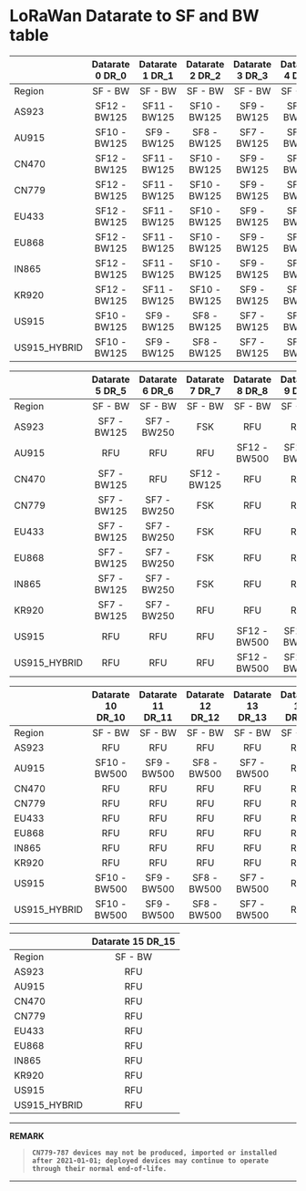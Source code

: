 # LoRaWan Datarate to SF and BW table
|               | Datarate 0 DR_0 | Datarate 1 DR_1 | Datarate 2 DR_2 | Datarate 3 DR_3 | Datarate 4 DR_4 |
| ------        | :-------------: | :-------------: | :-------------: | :-------------: | :-------------: |
| Region        | SF - BW         | SF - BW         | SF - BW         | SF - BW         | SF - BW         |
| AS923         | SF12 - BW125    | SF11 - BW125    | SF10 - BW125    | SF9  - BW125    | SF8  - BW125    |
| AU915         | SF10 - BW125    | SF9  - BW125    | SF8  - BW125    | SF7  - BW125    | SF8  - BW500    |
| CN470         | SF12 - BW125    | SF11 - BW125    | SF10 - BW125    | SF9  - BW125    | SF8  - BW125    |
| CN779         | SF12 - BW125    | SF11 - BW125    | SF10 - BW125    | SF9  - BW125    | SF8  - BW125    |
| EU433         | SF12 - BW125    | SF11 - BW125    | SF10 - BW125    | SF9  - BW125    | SF8  - BW125    |
| EU868         | SF12 - BW125    | SF11 - BW125    | SF10 - BW125    | SF9  - BW125    | SF8  - BW125    |
| IN865         | SF12 - BW125    | SF11 - BW125    | SF10 - BW125    | SF9  - BW125    | SF8  - BW125    |
| KR920         | SF12 - BW125    | SF11 - BW125    | SF10 - BW125    | SF9  - BW125    | SF8  - BW125    |
| US915         | SF10 - BW125    | SF9  - BW125    | SF8  - BW125    | SF7  - BW125    | SF8  - BW500    |
| US915_HYBRID  | SF10 - BW125    | SF9  - BW125    | SF8  - BW125    | SF7  - BW125    | SF8  - BW500    |

|               | Datarate 5 DR_5 | Datarate 6 DR_6 | Datarate 7 DR_7 | Datarate 8 DR_8 | Datarate 9 DR_9 |
| ------        | :-------------: | :-------------: | :-------------: | :-------------: | :-------------: |
| Region        | SF - BW         | SF - BW         | SF - BW         | SF - BW         | SF - BW         |
| AS923         | SF7  - BW125    | SF7  - BW250    | FSK             | RFU             | RFU             |
| AU915         | RFU             | RFU             | RFU             | SF12 - BW500    | SF11 - BW500    |
| CN470         | SF7  - BW125    | RFU             | SF12 - BW125    | RFU             | RFU             |
| CN779         | SF7  - BW125    | SF7  - BW250    | FSK             | RFU             | RFU             |
| EU433         | SF7  - BW125    | SF7  - BW250    | FSK             | RFU             | RFU             |
| EU868         | SF7  - BW125    | SF7  - BW250    | FSK             | RFU             | RFU             |
| IN865         | SF7  - BW125    | SF7  - BW250    | FSK             | RFU             | RFU             |
| KR920         | SF7  - BW125    | SF7  - BW250    | RFU             | RFU             | RFU             |
| US915         | RFU             | RFU             | RFU             | SF12 - BW500    | SF11 - BW500    |
| US915_HYBRID  | RFU             | RFU             | RFU             | SF12 - BW500    | SF11 - BW500    |

|               | Datarate 10 DR_10 | Datarate 11 DR_11 | Datarate 12 DR_12 | Datarate 13 DR_13 | Datarate 14 DR_14 |
| ------        | :-------------: | :-------------: | :-------------: | :-------------: | :-------------: |
| Region        | SF - BW         | SF - BW         | SF - BW         | SF - BW         | SF - BW         |
| AS923         | RFU             | RFU             | RFU             | RFU             | RFU             |
| AU915         | SF10 - BW500    | SF9  - BW500    | SF8  - BW500    | SF7  - BW500    | RFU             |
| CN470         | RFU             | RFU             | RFU             | RFU             | RFU             |
| CN779         | RFU             | RFU             | RFU             | RFU             | RFU             |
| EU433         | RFU             | RFU             | RFU             | RFU             | RFU             |
| EU868         | RFU             | RFU             | RFU             | RFU             | RFU             |
| IN865         | RFU             | RFU             | RFU             | RFU             | RFU             |
| KR920         | RFU             | RFU             | RFU             | RFU             | RFU             |
| US915         | SF10 - BW500    | SF9  - BW500    | SF8  - BW500    | SF7  - BW500    | RFU             |
| US915_HYBRID  | SF10 - BW500    | SF9  - BW500    | SF8  - BW500    | SF7  - BW500    | RFU             |

|               | Datarate 15 DR_15 |
| ------        | :-------------: |
| Region        | SF - BW         |
| AS923         | RFU             |
| AU915         | RFU             |
| CN470         | RFU             |
| CN779         | RFU             |
| EU433         | RFU             |
| EU868         | RFU             |
| IN865         | RFU             |
| KR920         | RFU             |
| US915         | RFU             |
| US915_HYBRID  | RFU             |

----

**REMARK**    
> **`CN779-787 devices may not be produced, imported or installed after 2021-01-01; deployed devices may continue to operate through their normal end-of-life.`**    

----
